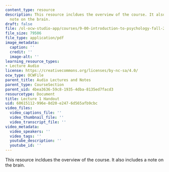 ```yaml
---
content_type: resource
description: This resource incldues the overview of the course. It also includes a
  note on the brain.
draft: false
file: /ol-ocw-studio-app/courses/9-00-introduction-to-psychology-fall-2004/60615112996e8d20e2476d565afb9cbc_h01.pdf
file_size: 79506
file_type: application/pdf
image_metadata:
  caption: ''
  credit: ''
  image-alt: ''
learning_resource_types:
- Lecture Audio
license: https://creativecommons.org/licenses/by-nc-sa/4.0/
ocw_type: OCWFile
parent_title: Audio Lectures and Notes
parent_type: CourseSection
parent_uid: 4bea3636-59c8-1935-4dba-8135ed7facd3
resourcetype: Document
title: Lecture 1 Handout
uid: 60615112-996e-8d20-e247-6d565afb9cbc
video_files:
  video_captions_file: ''
  video_thumbnail_file: ''
  video_transcript_file: ''
video_metadata:
  video_speakers: ''
  video_tags: ''
  youtube_description: ''
  youtube_id: ''
---
```

This resource incldues the overview of the course. It also includes a note on the brain.
